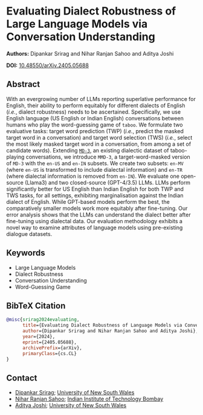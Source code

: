 # Evaluating Dialect Robustness of Large Language Models via Conversation Understanding
**Authors:** Dipankar Srirag and Nihar Ranjan Sahoo and Aditya Joshi

**DOI:** [10.48550/arXiv.2405.05688](https://doi.org/10.48550/arXiv.2405.05688)

## Abstract
With an evergrowing number of LLMs reporting superlative performance for English, their ability to perform equitably for different dialects of English ($\textit{i.e.}$, dialect robustness) needs to be ascertained. Specifically, we use English language (US English or Indian English) conversations between humans who play the word-guessing game of `taboo`. We formulate two evaluative tasks: target word prediction (TWP) ($\textit{i.e.}$, predict the masked target word in a conversation) and target word selection (TWS) ($\textit{i.e.}$, select the most likely masked target word in a conversation, from among a set of candidate words). Extending [`MD-3`]((https://doi.org/10.48550/arXiv.2305.11355)), an existing dialectic dataset of taboo-playing conversations, we introduce `MMD-3`, a target-word-masked version of `MD-3` with the `en-US` and `en-IN` subsets. We create two subsets: `en-MV` (where `en-US` is transformed to include dialectal information) and `en-TR` (where dialectal information is removed from `en-IN`). We evaluate one open-source (Llama3) and two closed-source (GPT-4/3.5) LLMs. LLMs perform significantly better for US English than Indian English for both TWP and TWS tasks, for all settings, exhibiting marginalisation against the Indian dialect of English. While GPT-based models perform the best, the comparatively smaller models work more equitably after fine-tuning. Our error analysis shows that the LLMs can understand the dialect better after fine-tuning using dialectal data. Our evaluation methodology exhibits a novel way to examine attributes of language models using pre-existing dialogue datasets.

## Keywords
- Large Language Models
- Dialect Robustness
- Conversation Understanding
- Word-Guessing Game

## BibTeX Citation
<tab><tab>
```bibtex
@misc{srirag2024evaluating,
      title={Evaluating Dialect Robustness of Language Models via Conversation Understanding}, 
      author={Dipankar Srirag and Nihar Ranjan Sahoo and Aditya Joshi},
      year={2024},
      eprint={2405.05688},
      archivePrefix={arXiv},
      primaryClass={cs.CL}
}
```

## Contact
- [Dipankar Srirag](mailto:d.srirag@unsw.edu.au); [University of New South Wales](https://dipankarsrirag.github.io)
- [Nihar Ranjan Sahoo](mailto:nihar@cse.iitb.ac.in); [Indian Institute of Technology Bombay](https://sahoonihar.github.io)
- [Aditya Joshi](mailto:aditya.joshi@unsw.edu.au); [University of New South Wales](https://www.unsw.edu.au/staff/aditya-joshi)